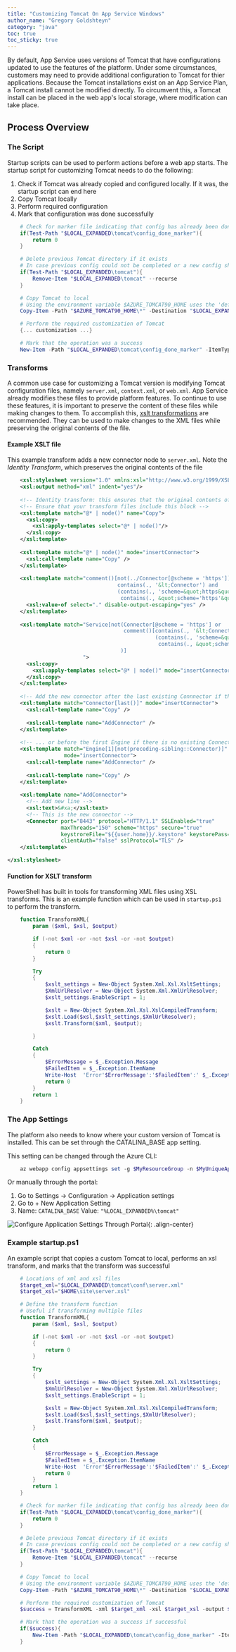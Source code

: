```yaml
---
title: "Customizing Tomcat On App Service Windows"
author_name: "Gregory Goldshteyn"
category: "java"
toc: true
toc_sticky: true
---
```


By default, App Service uses versions of Tomcat that have configurations updated to use the features of the platform. Under some circumstances, customers may need to provide additional configuration to Tomcat for thier applications. Because the Tomcat installations exist on an App Service Plan, a Tomcat install cannot be modified directly. To circumvent this, a Tomcat install can be placed in the web app's local storage, where modification can take place.

## Process Overview

### The Script

Startup scripts can be used to perform actions before a web app starts. The startup script for customizing Tomcat needs to do the following:

1. Check if Tomcat was already copied and configured locally. If it was, the startup script can end here
2. Copy Tomcat locally
3. Perform required configuration
4. Mark that configuration was done successfully

```powershell
    # Check for marker file indicating that config has already been done
    if(Test-Path "$LOCAL_EXPANDED\tomcat\config_done_marker"){
        return 0
    }

    # Delete previous Tomcat directory if it exists
    # In case previous config could not be completed or a new config should be forcefully installed
    if(Test-Path "$LOCAL_EXPANDED\tomcat"){
        Remove-Item "$LOCAL_EXPANDED\tomcat" --recurse
    }

    # Copy Tomcat to local
    # Using the environment variable $AZURE_TOMCAT90_HOME uses the 'default' version of Tomcat
    Copy-Item -Path "$AZURE_TOMCAT90_HOME\*" -Destination "$LOCAL_EXPANDED\tomcat" -Recurse

    # Perform the required customization of Tomcat
    {... customization ...}

    # Mark that the operation was a success
    New-Item -Path "$LOCAL_EXPANDED\tomcat\config_done_marker" -ItemType File
```

### Transforms

A common use case for customizing a Tomcat version is modifying Tomcat configuration files, namely `server.xml`, `context.xml`, or `web.xml`. App Service already modifies these files to provide platform features. To continue to use these features, it is important to preserve the content of these files while making changes to them. To accomplish this, [xslt transformations](https://www.w3schools.com/xml/xsl_intro.asp) are recommended. They can be used to make changes to the XML files while preserving the original contents of the file.

#### Example XSLT file

This example transform adds a new connector node to `server.xml`. Note the *Identity Transform*, which preserves the original contents of the file

```xml
    <xsl:stylesheet version="1.0" xmlns:xsl="http://www.w3.org/1999/XSL/Transform">
    <xsl:output method="xml" indent="yes"/>
  
    <!-- Identity transform: this ensures that the original contents of the file are included in the new file -->
    <!-- Ensure that your transform files include this block -->
    <xsl:template match="@* | node()" name="Copy">
      <xsl:copy>
        <xsl:apply-templates select="@* | node()"/>
      </xsl:copy>
    </xsl:template>
  
    <xsl:template match="@* | node()" mode="insertConnector">
      <xsl:call-template name="Copy" />
    </xsl:template>
  
    <xsl:template match="comment()[not(../Connector[@scheme = 'https']) and
                                   contains(., '&lt;Connector') and
                                   (contains(., 'scheme=&quot;https&quot;') or
                                    contains(., &quot;scheme='https'&quot;))]">
      <xsl:value-of select="." disable-output-escaping="yes" />
    </xsl:template>
  
    <xsl:template match="Service[not(Connector[@scheme = 'https'] or
                                     comment()[contains(., '&lt;Connector') and
                                               (contains(., 'scheme=&quot;https&quot;') or
                                                contains(., &quot;scheme='https'&quot;))]
                                    )]
                        ">
      <xsl:copy>
        <xsl:apply-templates select="@* | node()" mode="insertConnector" />
      </xsl:copy>
    </xsl:template>
  
    <!-- Add the new connector after the last existing Connnector if there is one -->
    <xsl:template match="Connector[last()]" mode="insertConnector">
      <xsl:call-template name="Copy" />
  
      <xsl:call-template name="AddConnector" />
    </xsl:template>
  
    <!-- ... or before the first Engine if there is no existing Connector -->
    <xsl:template match="Engine[1][not(preceding-sibling::Connector)]"
                  mode="insertConnector">
      <xsl:call-template name="AddConnector" />
  
      <xsl:call-template name="Copy" />
    </xsl:template>
  
    <xsl:template name="AddConnector">
      <!-- Add new line -->
      <xsl:text>&#xa;</xsl:text>
      <!-- This is the new connector -->
      <Connector port="8443" protocol="HTTP/1.1" SSLEnabled="true" 
                 maxThreads="150" scheme="https" secure="true" 
                 keystroreFile="${{user.home}}/.keystore" keystorePass="changeit"
                 clientAuth="false" sslProtocol="TLS" />
    </xsl:template>

</xsl:stylesheet>
```

#### Function for XSLT transform

PowerShell has built in tools for transforming XML files using XSL transforms. This is an example function which can be used in `startup.ps1` to perform the transform.

```powershell
    function TransformXML{
        param ($xml, $xsl, $output)

        if (-not $xml -or -not $xsl -or -not $output)
        {
            return 0
        }

        Try
        {
            $xslt_settings = New-Object System.Xml.Xsl.XsltSettings;
            $XmlUrlResolver = New-Object System.Xml.XmlUrlResolver;
            $xslt_settings.EnableScript = 1;

            $xslt = New-Object System.Xml.Xsl.XslCompiledTransform;
            $xslt.Load($xsl,$xslt_settings,$XmlUrlResolver);
            $xslt.Transform($xml, $output);

        }

        Catch
        {
            $ErrorMessage = $_.Exception.Message
            $FailedItem = $_.Exception.ItemName
            Write-Host  'Error'$ErrorMessage':'$FailedItem':' $_.Exception;
            return 0
        }
        return 1
    }
```

### The App Settings

The platform also needs to know where your custom version of Tomcat is installed. This can be set through the CATALINA_BASE app setting.

This setting can be changed through the Azure CLI:

```powershell
    az webapp config appsettings set -g $MyResourceGroup -n $MyUniqueApp --settings CATALINA_BASE="%LOCAL_EXPANDED%\tomcat"
```

Or manually through the portal:

1. Go to Settings -> Configuration -> Application settings
2. Go to + New Application Setting
3. Name: `CATALINA_BASE` Value: `"%LOCAL_EXPANDED%\tomcat"`

![Configure Application Settings Through Portal]({{site.baseurl}}/media/2021/04/ApplicationSettings.png){: .align-center}

### Example startup.ps1

An example script that copies a custom Tomcat to local, performs an xsl transform, and marks that the transform was successful

```powershell
    # Locations of xml and xsl files
    $target_xml="$LOCAL_EXPANDED\tomcat\conf\server.xml"
    $target_xsl="$HOME\site\server.xsl"

    # Define the transform function
    # Useful if transforming multiple files
    function TransformXML{
        param ($xml, $xsl, $output)

        if (-not $xml -or -not $xsl -or -not $output)
        {
            return 0
        }

        Try
        {
            $xslt_settings = New-Object System.Xml.Xsl.XsltSettings;
            $XmlUrlResolver = New-Object System.Xml.XmlUrlResolver;
            $xslt_settings.EnableScript = 1;

            $xslt = New-Object System.Xml.Xsl.XslCompiledTransform;
            $xslt.Load($xsl,$xslt_settings,$XmlUrlResolver);
            $xslt.Transform($xml, $output);
        }

        Catch
        {
            $ErrorMessage = $_.Exception.Message
            $FailedItem = $_.Exception.ItemName
            Write-Host  'Error'$ErrorMessage':'$FailedItem':' $_.Exception;
            return 0
        }
        return 1
    }

    # Check for marker file indicating that config has already been done
    if(Test-Path "$LOCAL_EXPANDED\tomcat\config_done_marker"){
        return 0
    }

    # Delete previous Tomcat directory if it exists
    # In case previous config could not be completed or a new config should be forcefully installed
    if(Test-Path "$LOCAL_EXPANDED\tomcat"){
        Remove-Item "$LOCAL_EXPANDED\tomcat" --recurse
    }

    # Copy Tomcat to local
    # Using the environment variable $AZURE_TOMCAT90_HOME uses the 'default' version of Tomcat
    Copy-Item -Path "$AZURE_TOMCAT90_HOME\*" -Destination "$LOCAL_EXPANDED\tomcat" -Recurse

    # Perform the required customization of Tomcat
    $success = TransformXML -xml $target_xml -xsl $target_xsl -output $target_xml

    # Mark that the operation was a success if successful
    if($success){
        New-Item -Path "$LOCAL_EXPANDED\tomcat\config_done_marker" -ItemType File
    }
```